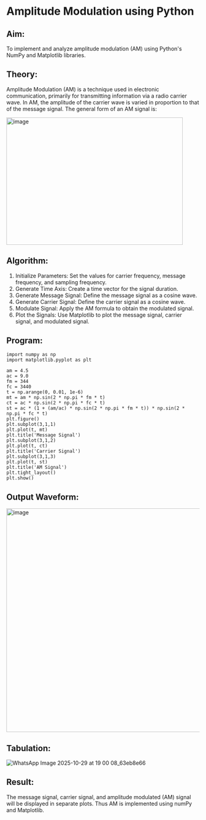 # Amplitude Modulation using Python

## Aim:

To implement and analyze amplitude modulation (AM) using Python's NumPy and Matplotlib libraries. 

## Theory:

Amplitude Modulation (AM) is a technique used in electronic communication, primarily for transmitting information via a radio carrier wave. In AM, the amplitude of the carrier wave is varied in proportion to that of the message signal. The general form of an AM signal is:

   <img width="460" height="332" alt="image" src="https://github.com/user-attachments/assets/ec25ee8e-310c-48d9-8050-df6a273a1476" />

## Algorithm:

1.	Initialize Parameters: Set the values for carrier frequency, message frequency, and sampling frequency.
2.	Generate Time Axis: Create a time vector for the signal duration.
3.	Generate Message Signal: Define the message signal as a cosine wave.
4.	Generate Carrier Signal: Define the carrier signal as a cosine wave.
5.	Modulate Signal: Apply the AM formula to obtain the modulated signal.
6.	Plot the Signals: Use Matplotlib to plot the message signal, carrier signal, and modulated signal.


## Program:
```
import numpy as np
import matplotlib.pyplot as plt

am = 4.5
ac = 9.0
fm = 344
fc = 3440
t = np.arange(0, 0.01, 1e-6)
mt = am * np.sin(2 * np.pi * fm * t)
ct = ac * np.sin(2 * np.pi * fc * t)
st = ac * (1 + (am/ac) * np.sin(2 * np.pi * fm * t)) * np.sin(2 * np.pi * fc * t)
plt.figure()
plt.subplot(3,1,1)
plt.plot(t, mt)
plt.title('Message Signal')
plt.subplot(3,1,2)
plt.plot(t, ct)
plt.title('Carrier Signal')
plt.subplot(3,1,3)
plt.plot(t, st)
plt.title('AM Signal')
plt.tight_layout()
plt.show()
```


## Output Waveform:
<img width="787" height="583" alt="image" src="https://github.com/user-attachments/assets/d4679053-c787-40e7-907a-b9090fe634bb" />

## Tabulation:
![WhatsApp Image 2025-10-29 at 19 00 08_63eb8e66](https://github.com/user-attachments/assets/62f96a13-0305-4383-a160-5736d17b25bc)

## Result:

The message signal, carrier signal, and amplitude modulated (AM) signal will be displayed in separate plots. Thus AM is implemented using numPy and Matplotlib.




